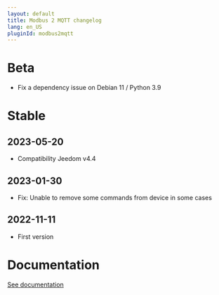 ```yaml
---
layout: default
title: Modbus 2 MQTT changelog
lang: en_US
pluginId: modbus2mqtt
---
```


# Beta

- Fix a dependency issue on Debian 11 / Python 3.9

# Stable

## 2023-05-20

- Compatibility Jeedom v4.4

## 2023-01-30

- Fix: Unable to remove some commands from device in some cases

## 2022-11-11

- First version

# Documentation

[See documentation]({{site.baseurl}}/{{page.pluginId}}/{{page.lang}})

